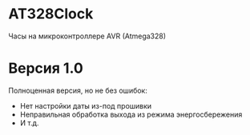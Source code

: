 # AT328Clock
Часы на микроконтроллере AVR (Atmega328)

# Версия 1.0
Полноценная версия, но не без ошибок:
- Нет настройки даты из-под прошивки
- Неправильная обработка выхода из режима энергосбережения
- И т.д.
